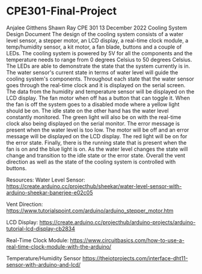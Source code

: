 # CPE301-Final-Project
Anjalee Gitthens
Shawn Ray
CPE 301
13 December 2022
Cooling System Design Document
The design of the cooling system consists of a water level sensor, a stepper motor, an LCD display, a real-time clock module, a temp/humidity sensor, a kit motor, a fan blade, buttons and a couple of LEDs. The cooling system is powered by 5V for all the components and the temperature needs to range from 0 degrees Celsius to 50 degrees Celsius. The LEDs are able to demonstrate the state that the system currently is in. The water sensor's current state in terms of water level will guide the cooling system's components.
Throughout each state that the water sensor goes through the real-time clock and it is displayed on the serial screen. The data from the humidity and temperature sensor will be displayed on the LCD display. The fan motor when off has a button that can toggle it. When the fan is off the system goes to a disabled mode where a yellow light should be on. The idle state on the other hand has the water level constantly monitored. The green light will also be on with the real-time clock also being displayed on the serial monitor. The error message is present when the water level is too low. The motor will be off and an error message will be displayed on the LCD display. The red light will be on for the error state. Finally, there is the running state that is present when the fan is on and the blue light is on. As the water level changes the state will change and transition to the idle state or the error state. Overall the vent direction as well as the state of the cooling system is controlled with buttons.

Resources:
Water Level Sensor:
https://create.arduino.cc/projecthub/sheekar/water-level-sensor-with-arduino-sheekar-banerjee-e02c05

Vent Direction:
https://www.tutorialspoint.com/arduino/arduino_stepper_motor.htm

LCD Display:
https://create.arduino.cc/projecthub/arduino-projects/arduino-tutorial-lcd-display-cb2834

Real-Time Clock Module:
https://www.circuitbasics.com/how-to-use-a-real-time-clock-module-with-the-arduino/

Temperature/Humidity Sensor
https://theiotprojects.com/interface-dht11-sensor-with-arduino-and-lcd/

